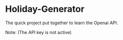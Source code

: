 # Holiday-Generator
The quick project put together to learn the Openai API.

Note: (The API key is not active)

